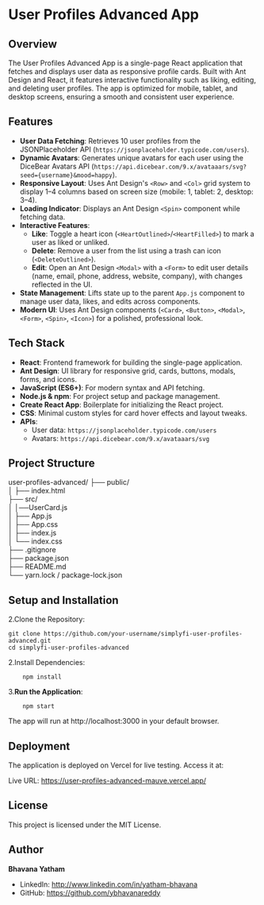# User Profiles Advanced App


## Overview
The User Profiles Advanced App is a single-page React application that fetches and displays user data as responsive profile cards. Built with Ant Design and React, it features interactive functionality such as liking, editing, and deleting user profiles. The app is optimized for mobile, tablet, and desktop screens, ensuring a smooth and consistent user experience.

## Features
- **User Data Fetching**: Retrieves 10 user profiles from the JSONPlaceholder API (`https://jsonplaceholder.typicode.com/users`).
- **Dynamic Avatars**: Generates unique avatars for each user using the DiceBear Avatars API (`https://api.dicebear.com/9.x/avataaars/svg?seed={username}&mood=happy`).
- **Responsive Layout**: Uses Ant Design's `<Row>` and `<Col>` grid system to display 1–4 columns based on screen size (mobile: 1, tablet: 2, desktop: 3–4).
- **Loading Indicator**: Displays an Ant Design `<Spin>` component while fetching data.
- **Interactive Features**:
  - **Like**: Toggle a heart icon (`<HeartOutlined>`/`<HeartFilled>`) to mark a user as liked or unliked.
  - **Delete**: Remove a user from the list using a trash can icon (`<DeleteOutlined>`).
  - **Edit**: Open an Ant Design `<Modal>` with a `<Form>` to edit user details (name, email, phone, address, website, company), with changes reflected in the UI.
- **State Management**: Lifts state up to the parent `App.js` component to manage user data, likes, and edits across components.
- **Modern UI**: Uses Ant Design components (`<Card>`, `<Button>`, `<Modal>`, `<Form>`, `<Spin>`, `<Icon>`) for a polished, professional look.

## Tech Stack
- **React**: Frontend framework for building the single-page application.
- **Ant Design**: UI library for responsive grid, cards, buttons, modals, forms, and icons.
- **JavaScript (ES6+)**: For modern syntax and API fetching.
- **Node.js & npm**: For project setup and package management.
- **Create React App**: Boilerplate for initializing the React project.
- **CSS**: Minimal custom styles for card hover effects and layout tweaks.
- **APIs**:
  - User data: `https://jsonplaceholder.typicode.com/users`
  - Avatars: `https://api.dicebear.com/9.x/avataaars/svg`

## Project Structure

user-profiles-advanced/
├── public/                
│   ├── index.html         
├── src/                      
│   │──UserCard.js   
│   ├── App.js            
│   ├── App.css            
│   ├── index.js          
│   └── index.css                      
├── .gitignore            
├── package.json           
├── README.md             
└── yarn.lock / package-lock.json


## Setup and Installation
2.Clone the Repository:
   ```
   git clone https://github.com/your-username/simplyfi-user-profiles-advanced.git
   cd simplyfi-user-profiles-advanced
```

2.Install Dependencies:
```
    npm install
```
3.**Run the Application**:
```
    npm start
```
The app will run at http://localhost:3000 in your default browser.

## Deployment

The application is deployed on Vercel for live testing. Access it at:

Live URL: https://user-profiles-advanced-mauve.vercel.app/

## License 
This project is licensed under the MIT License. 

## Author  
**Bhavana Yatham**  
 
- LinkedIn: http://www.linkedin.com/in/yatham-bhavana  
- GitHub: https://github.com/ybhavanareddy

